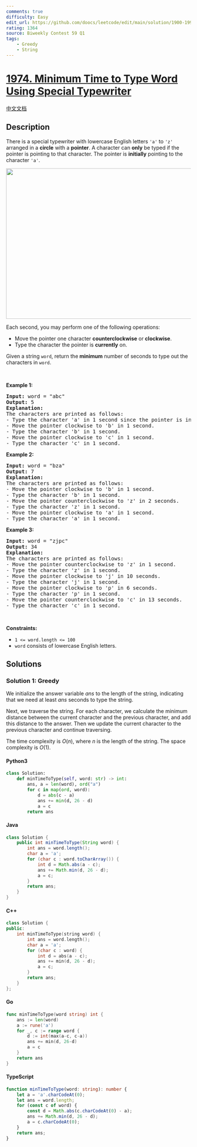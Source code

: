 ```yaml
---
comments: true
difficulty: Easy
edit_url: https://github.com/doocs/leetcode/edit/main/solution/1900-1999/1974.Minimum%20Time%20to%20Type%20Word%20Using%20Special%20Typewriter/README_EN.md
rating: 1364
source: Biweekly Contest 59 Q1
tags:
    - Greedy
    - String
---
```


<!-- problem:start -->

# [1974. Minimum Time to Type Word Using Special Typewriter](https://leetcode.com/problems/minimum-time-to-type-word-using-special-typewriter)

[中文文档](/solution/1900-1999/1974.Minimum%20Time%20to%20Type%20Word%20Using%20Special%20Typewriter/README.md)

## Description

<!-- description:start -->

<p>There is a special typewriter with lowercase English letters <code>&#39;a&#39;</code> to <code>&#39;z&#39;</code> arranged in a <strong>circle</strong> with a <strong>pointer</strong>. A character can <strong>only</strong> be typed if the pointer is pointing to that character. The pointer is <strong>initially</strong> pointing to the character <code>&#39;a&#39;</code>.</p>
<img alt="" src="https://fastly.jsdelivr.net/gh/doocs/leetcode@main/solution/1900-1999/1974.Minimum%20Time%20to%20Type%20Word%20Using%20Special%20Typewriter/images/chart.jpg" style="width: 530px; height: 410px;" />
<p>Each second, you may perform one of the following operations:</p>

<ul>
	<li>Move the pointer one character <strong>counterclockwise</strong> or <strong>clockwise</strong>.</li>
	<li>Type the character the pointer is <strong>currently</strong> on.</li>
</ul>

<p>Given a string <code>word</code>, return the<strong> minimum</strong> number of seconds to type out the characters in <code>word</code>.</p>

<p>&nbsp;</p>
<p><strong class="example">Example 1:</strong></p>

<pre>
<strong>Input:</strong> word = &quot;abc&quot;
<strong>Output:</strong> 5
<strong>Explanation: 
</strong>The characters are printed as follows:
- Type the character &#39;a&#39; in 1 second since the pointer is initially on &#39;a&#39;.
- Move the pointer clockwise to &#39;b&#39; in 1 second.
- Type the character &#39;b&#39; in 1 second.
- Move the pointer clockwise to &#39;c&#39; in 1 second.
- Type the character &#39;c&#39; in 1 second.
</pre>

<p><strong class="example">Example 2:</strong></p>

<pre>
<strong>Input:</strong> word = &quot;bza&quot;
<strong>Output:</strong> 7
<strong>Explanation:
</strong>The characters are printed as follows:
- Move the pointer clockwise to &#39;b&#39; in 1 second.
- Type the character &#39;b&#39; in 1 second.
- Move the pointer counterclockwise to &#39;z&#39; in 2 seconds.
- Type the character &#39;z&#39; in 1 second.
- Move the pointer clockwise to &#39;a&#39; in 1 second.
- Type the character &#39;a&#39; in 1 second.
</pre>

<p><strong class="example">Example 3:</strong></p>

<pre>
<strong>Input:</strong> word = &quot;zjpc&quot;
<strong>Output:</strong> 34
<strong>Explanation:</strong>
The characters are printed as follows:
- Move the pointer counterclockwise to &#39;z&#39; in 1 second.
- Type the character &#39;z&#39; in 1 second.
- Move the pointer clockwise to &#39;j&#39; in 10 seconds.
- Type the character &#39;j&#39; in 1 second.
- Move the pointer clockwise to &#39;p&#39; in 6 seconds.
- Type the character &#39;p&#39; in 1 second.
- Move the pointer counterclockwise to &#39;c&#39; in 13 seconds.
- Type the character &#39;c&#39; in 1 second.
</pre>

<p>&nbsp;</p>
<p><strong>Constraints:</strong></p>

<ul>
	<li><code>1 &lt;= word.length &lt;= 100</code></li>
	<li><code>word</code> consists of lowercase English letters.</li>
</ul>

<!-- description:end -->

## Solutions

<!-- solution:start -->

### Solution 1: Greedy

We initialize the answer variable $\textit{ans}$ to the length of the string, indicating that we need at least $\textit{ans}$ seconds to type the string.

Next, we traverse the string. For each character, we calculate the minimum distance between the current character and the previous character, and add this distance to the answer. Then we update the current character to the previous character and continue traversing.

The time complexity is $O(n)$, where $n$ is the length of the string. The space complexity is $O(1)$.

<!-- tabs:start -->

#### Python3

```python
class Solution:
    def minTimeToType(self, word: str) -> int:
        ans, a = len(word), ord("a")
        for c in map(ord, word):
            d = abs(c - a)
            ans += min(d, 26 - d)
            a = c
        return ans
```

#### Java

```java
class Solution {
    public int minTimeToType(String word) {
        int ans = word.length();
        char a = 'a';
        for (char c : word.toCharArray()) {
            int d = Math.abs(a - c);
            ans += Math.min(d, 26 - d);
            a = c;
        }
        return ans;
    }
}
```

#### C++

```cpp
class Solution {
public:
    int minTimeToType(string word) {
        int ans = word.length();
        char a = 'a';
        for (char c : word) {
            int d = abs(a - c);
            ans += min(d, 26 - d);
            a = c;
        }
        return ans;
    }
};
```

#### Go

```go
func minTimeToType(word string) int {
	ans := len(word)
	a := rune('a')
	for _, c := range word {
		d := int(max(a-c, c-a))
		ans += min(d, 26-d)
		a = c
	}
	return ans
}
```

#### TypeScript

```ts
function minTimeToType(word: string): number {
    let a = 'a'.charCodeAt(0);
    let ans = word.length;
    for (const c of word) {
        const d = Math.abs(c.charCodeAt(0) - a);
        ans += Math.min(d, 26 - d);
        a = c.charCodeAt(0);
    }
    return ans;
}
```

<!-- tabs:end -->

<!-- solution:end -->

<!-- problem:end -->
